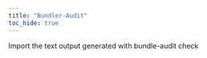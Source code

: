 ```yaml
---
title: "Bundler-Audit"
toc_hide: true
---
```

Import the text output generated with bundle-audit check
